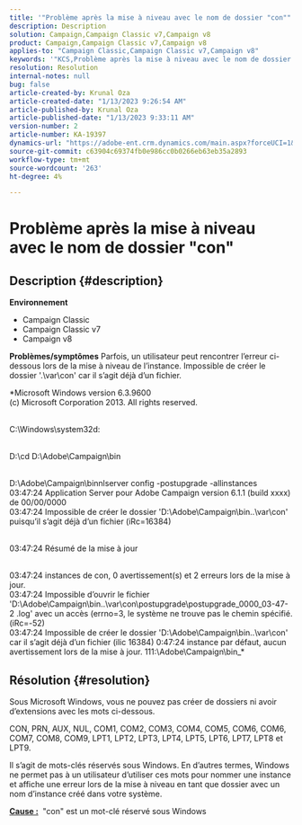 ```yaml
---
title: '"Problème après la mise à niveau avec le nom de dossier "con""'
description: Description
solution: Campaign,Campaign Classic v7,Campaign v8
product: Campaign,Campaign Classic v7,Campaign v8
applies-to: "Campaign Classic,Campaign Classic v7,Campaign v8"
keywords: '"KCS,Problème après la mise à niveau avec le nom de dossier "con""'
resolution: Resolution
internal-notes: null
bug: false
article-created-by: Krunal Oza
article-created-date: "1/13/2023 9:26:54 AM"
article-published-by: Krunal Oza
article-published-date: "1/13/2023 9:33:11 AM"
version-number: 2
article-number: KA-19397
dynamics-url: "https://adobe-ent.crm.dynamics.com/main.aspx?forceUCI=1&pagetype=entityrecord&etn=knowledgearticle&id=1c1b8969-2493-ed11-aad1-6045bd006793"
source-git-commit: c63904c69374fb0e986cc0b0266eb63eb35a2893
workflow-type: tm+mt
source-wordcount: '263'
ht-degree: 4%

---
```


# Problème après la mise à niveau avec le nom de dossier &quot;con&quot;

## Description {#description}

<b>Environnement</b>
- Campaign Classic
- Campaign Classic v7
- Campaign v8



<b>Problèmes/symptômes</b>
Parfois, un utilisateur peut rencontrer l’erreur ci-dessous lors de la mise à niveau de l’instance. Impossible de créer le dossier &#39;.\var\con&#39; car il s’agit déjà d’un fichier.

*Microsoft Windows version 6.3.9600
<br>(c) Microsoft Corporation 2013. All rights reserved. 

<br>C:\Windows\system32d: 

<br>D:\cd D:\Adobe\Campaign\bin 

<br>D:\Adobe\Campaign\binnlserver config -postupgrade -allinstances
<br>03:47:24 Application Server pour Adobe Campaign version 6.1.1 (build xxxx) de 00/00/0000
<br>03:47:24 Impossible de créer le dossier &#39;D:\Adobe\Campaign\bin\..\var\con&#39; puisqu’il s’agit déjà d’un fichier (iRc=16384) 

<br>03:47:24 Résumé de la mise à jour

<br>03:47:24 instances de con, 0 avertissement(s) et 2 erreurs lors de la mise à jour.
<br>03:47:24 Impossible d’ouvrir le fichier &#39;D:\Adobe\Campaign\bin\..\var\con\postupgrade\postupgrade_0000_03-47-2 .log&#39; avec un accès (errno=3, le système ne trouve pas le chemin spécifié. (iRc=-52)
<br>03:47:24 Impossible de créer le dossier &#39;D:\Adobe\Campaign\bin\..\var\con&#39; car il s’agit déjà d’un fichier (ilic 16384) 0:47:24 instance par défaut, aucun avertissement lors de la mise à jour. 111:\Adobe\Campaign\bin_*

## Résolution {#resolution}


Sous Microsoft Windows, vous ne pouvez pas créer de dossiers ni avoir d’extensions avec les mots ci-dessous.

CON, PRN, AUX, NUL, COM1, COM2, COM3, COM4, COM5, COM6, COM6, COM7, COM8, COM9, LPT1, LPT2, LPT3, LPT4, LPT5, LPT6, LPT7, LPT8 et LPT9.

Il s’agit de mots-clés réservés sous Windows. En d’autres termes, Windows ne permet pas à un utilisateur d’utiliser ces mots pour nommer une instance et affiche une erreur lors de la mise à niveau en tant que dossier avec un nom d’instance créé dans votre système.



<b><u>Cause :</u></b>  &quot;con&quot; est un mot-clé réservé sous Windows

